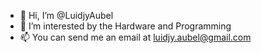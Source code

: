 - 👋 Hi, I’m @LuidjyAubel
- 👀 I’m interested by the Hardware and Programming
- 📫 You can send me an email at luidjy.aubel@gmail.com

<!---
LuidjyAubel/LuidjyAubel is a ✨ special ✨ repository because its `README.md` (this file) appears on your GitHub profile.
You can click the Preview link to take a look at your changes.
--->
